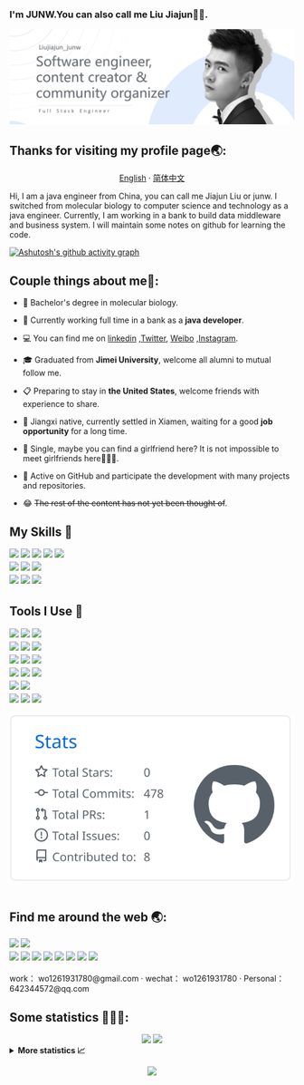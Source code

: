 ### I'm JUNW.You can also call me Liu Jiajun👋👋.

<img src="src/banner.png" />

## Thanks for visiting my profile page🌏:

<p align="center">
    <a href="README.md">English</a>
    ·
    <a href="./README_cn.md">简体中文</a>    
<p/>
Hi, I am a java engineer from China, you can call me Jiajun Liu or junw. I switched from molecular biology to computer
science and technology as a java engineer. Currently, I am working in a bank to build data middleware and business
system. I will maintain some notes on github for learning the code.


[//]: # (折线图出现异常)

[![Ashutosh's github activity graph](https://activity-graph.herokuapp.com/graph?username=wo1261931780&theme=minimal)](https://github.com/wo1261931780/st-java.github.io)

## Couple things about me💫:

- 🧬 Bachelor's degree in molecular biology.


- 🏦 Currently working full time in a bank as a **java developer**.


- 💻 You can find me on  [linkedin](https://www.linkedin.com/in/%E4%BD%B3%E7%8F%BA-%E5%88%98-3a4345156/)
  ,[Twitter](https://twitter.com/home), [Weibo](https://weibo.com/u/6511079715)
  ,[Instagram](https://www.instagram.com/junwang7789/).


- 🎓 Graduated from **Jimei University**, welcome all alumni to mutual follow me.


- 📋 Preparing to stay in **the United States**, welcome friends with experience to share.


- 💪 Jiangxi native, currently settled in Xiamen, waiting for a good **job opportunity** for a long time.


- 💌 Single, maybe you can find a girlfriend here? It is not impossible to meet girlfriends here🤣🤣🤣.


- 🚀 Active on GitHub and participate the development with many projects and repositories.


- 😂 ~~The rest of the content has not yet been thought of~~.

## My Skills 🚀

<p>
<img src="https://img.shields.io/badge/html5-%23E34F26.svg?style=for-the-badge&logo=html5&logoColor=white" style="margin-bottom: 4px;" height="30px">
<img src="https://img.shields.io/badge/css3-%231572B6.svg?style=for-the-badge&logo=css3&logoColor=white" style="margin-bottom: 4px;" height="30px">
<img src="https://img.shields.io/badge/javascript-%23323330.svg?style=for-the-badge&logo=javascript&logoColor=%23F7DF1E" style="margin-bottom: 4px;" height="30px">
<img src="https://img.shields.io/badge/element-409eff.svg?&style=for-the-badge&logo=element&logoColor=white" style="margin-bottom: 4px;" height="30px">
<img src="https://img.shields.io/badge/vuejs-%2335495e.svg?style=for-the-badge&logo=vuedotjs&logoColor=%234FC08D" style="margin-bottom: 4px;" height="30px">
<br/>
<img src="https://img.shields.io/badge/mysql-%2300f.svg?style=for-the-badge&logo=mysql&logoColor=white" style="margin-bottom: 4px;" height="30px">
<img src="https://img.shields.io/badge/Linux-FCC624?style=for-the-badge&logo=linux&logoColor=black" style="margin-bottom: 4px;" height="30px">
<img src="https://img.shields.io/badge/nginx-%23009639.svg?style=for-the-badge&logo=nginx&logoColor=white" style="margin-bottom: 4px;" height="30px">
<br/>
<img src="https://img.shields.io/badge/java-%23ED8B00.svg?style=for-the-badge&logo=java&logoColor=white" style="margin-bottom: 4px;" height="30px">
<img src="https://img.shields.io/badge/Anaconda-%2344A833.svg?style=for-the-badge&logo=anaconda&logoColor=white" style="margin-bottom: 4px;" height="30px">
<img src="https://img.shields.io/badge/spring-%236DB33F.svg?style=for-the-badge&logo=spring&logoColor=white" style="margin-bottom: 4px;" height="30px">
</p>

## Tools I Use 🔧

<div style="display: inline-block;">
<img src="https://img.shields.io/badge/IntelliJ%20IDEA-fd266a.svg?&style=for-the-badge&logo=IntelliJ%20IDEA&logoColor=white" style="margin-bottom: 4px;" height="30px">
<img src="https://img.shields.io/badge/webstorm-07c3f2.svg?&style=for-the-badge&logo=webstorm&logoColor=white" style="margin-bottom: 4px;" height="30px">
<img src="https://img.shields.io/badge/VS%20Code-339feb.svg?&style=for-the-badge&logo=visual-studio-code&logoColor=white" style="margin-bottom: 4px;" height="30px">
<br/>
<img src="https://img.shields.io/badge/git-%23F05033.svg?style=for-the-badge&logo=git&logoColor=white" style="margin-bottom: 4px;" height="30px">
<img src="https://img.shields.io/badge/notepad%2B%2B-90E59A.svg?&style=for-the-badge&logo=notepad%2B%2B&logoColor=black" style="margin-bottom: 4px;" height="30px">
<img src="https://img.shields.io/badge/jenkins-%232C5263.svg?style=for-the-badge&logo=jenkins&logoColor=white" style="margin-bottom: 4px;" height="30px">
<br/>
<img src="https://img.shields.io/badge/Oracle-F80000?style=for-the-badge&logo=oracle&logoColor=white" style="margin-bottom: 4px;" height="30px">
<img src="https://img.shields.io/badge/AWS-%23FF9900.svg?style=for-the-badge&logo=amazon-aws&logoColor=white" style="margin-bottom: 4px;" height="30px">
<img src="https://img.shields.io/badge/Google%20Cloud-%234285F4.svg?style=for-the-badge&logo=google-cloud&logoColor=white" style="margin-bottom: 4px;" height="30px">
<br/>
<img src="https://img.shields.io/badge/node.js-6DA55F?style=for-the-badge&logo=node.js&logoColor=white" style="margin-bottom: 4px;" height="30px">
<img src="https://img.shields.io/badge/ESLint-4B3263?style=for-the-badge&logo=eslint&logoColor=white" style="margin-bottom: 4px;" height="30px">
<img src="https://img.shields.io/badge/NPM-%23000000.svg?style=for-the-badge&logo=npm&logoColor=white" style="margin-bottom: 4px;" height="30px">
<br/>
<img src="https://img.shields.io/badge/Ubuntu%20VM-f45f00.svg?&style=for-the-badge&logo=Ubuntu&logoColor=white" style="margin-bottom: 4px;" height="30px">
<img src="https://img.shields.io/badge/powershell-2c4562.svg?&style=for-the-badge&logo=powershell&logoColor=white" style="margin-bottom: 4px;" height="30px">
<br/>
<img src="https://img.shields.io/badge/sonarlint-CB2029.svg?&style=for-the-badge&logo=sonarlint&logoColor=white" style="margin-bottom: 4px;" height="30px">
<img src="https://img.shields.io/badge/Postman-FF6C37?style=for-the-badge&logo=postman&logoColor=white" style="margin-bottom: 4px;" height="30px">
<img src="https://img.shields.io/badge/navicat-f7d856.svg?&style=for-the-badge&logo=navicat&logoColor=white" style="margin-bottom: 4px;" height="30px">
</div>
<div style="display: inline-block;">

![](https://raw.githubusercontent.com/wo1261931780/wo1261931780/main/profile-summary-card-output/github/3-stats.svg)

</div>

## Find me around the web 🌏:

<p>
<a href="https://weibo.com/u/6511079715"><img src="https://img.shields.io/badge/佳珺不谈恋爱-%181717.svg?&style=for-the-badge&logo=sina-weibo&logoColor=white&color=d52c2b" style="margin-bottom: 4px;" height="30px" target="_blank"></a>
<a href="https://space.bilibili.com/2001956953?spm_id_from=333.1007.0.0"><img src="https://img.shields.io/badge/佳珺不谈恋爱的空间-%181717.svg?&style=for-the-badge&logo=BILIBILI&logoColor=white&color=00aeec" style="margin-bottom: 4px;" height="30px" target="_blank"></a>
<br/>
<a href="https://www.youtube.com/c/wo1261931780@gmail.com"><img src="https://img.shields.io/badge/YouTube-%23FF0000.svg?style=for-the-badge&logo=YouTube&logoColor=white" style="margin-bottom: 4px;" height="30px" target="_blank"></a>
<a href="https://www.instagram.com/junwang7789"><img src="https://img.shields.io/badge/Instagram-%23E4405F.svg?style=for-the-badge&logo=Instagram&logoColor=white" style="margin-bottom: 4px;" height="30px" target="_blank"></a>
<a href="https://stackoverflow.com/users/JUNW555"><img src="https://img.shields.io/badge/-Stackoverflow-FE7A16?style=for-the-badge&logo=stack-overflow&logoColor=white" style="margin-bottom: 4px;" height="30px" target="_blank"></a>
<a href="https://twitter.com/wo1261931780"><img src="https://img.shields.io/badge/Twitter-%231DA1F2.svg?style=for-the-badge&logo=Twitter&logoColor=white" style="margin-bottom: 4px;" height="30px" target="_blank"></a>
<a href="https://www.facebook.com/Junw%20Junw"><img src="https://img.shields.io/badge/Facebook-%231877F2.svg?style=for-the-badge&logo=Facebook&logoColor=white" style="margin-bottom: 4px;" height="30px" target="_blank"></a>
<a href="https://linkedin.com/in/%E5%88%98%E4%BD%B3%E7%8F%BAjunw"><img src="https://img.shields.io/badge/linkedin-%230077B5.svg?style=for-the-badge&logo=linkedin&logoColor=white" style="margin-bottom: 4px;" height="30px" target="_blank"></a>
<a href="htttps://discord.gg/wo1261931780"><img src="https://img.shields.io/badge/Discord-%237289DA.svg?style=for-the-badge&logo=discord&logoColor=white" style="margin-bottom: 4px;" height="30px" target="_blank"></a>
<a href="https://leetcode.com/junw"><img src="https://img.shields.io/badge/LeetCode-000000?style=for-the-badge&logo=LeetCode&logoColor=#d16c06" style="margin-bottom: 4px;" height="30px" target="_blank"></a>
</p>
<p >
    <span >work：</span>
    <a text="work">wo1261931780@gmail.com</a>
    ·
    <span >wechat：</span>
    <a text="work">wo1261931780</a>
    ·
    <span >Personal：</span>
    <a text="work">642344572@qq.com</a>    
<p/>

## Some statistics 💪💪💪:

<div ALIGN = "center">

<img src="https://github-readme-stats.vercel.app/api?username=wo1261931780&width=50%&&bg_color=30,0575e6,021b79&title_color=fff&text_color=fff"  height="175px"/>
<img src="https://github-readme-stats.vercel.app/api/top-langs/?username=wo1261931780&layout=compact"  height="175px"/>

</div>


<details>
  <summary><b>More statistics 📈</b></summary>
  <br>

<div align="center">

[//]: # (环形图统计提交语言,提交时间分布UTC-0)

[//]: # (这里不能统一div，不然无法排版)

![](https://raw.githubusercontent.com/wo1261931780/wo1261931780/main/profile-summary-card-output/github/4-productive-time.svg) ![](https://raw.githubusercontent.com/wo1261931780/wo1261931780/main/profile-summary-card-output/github/2-most-commit-language.svg)

<div ALIGN = "center">

[<img src = "http://github-readme-streak-stats.herokuapp.com?user=wo1261931780&hide_border=true&date_format=M%20j%5B%2C%20Y%5D&border=021B79&stroke=0575E6&ring=0575E6&currStreakNum=0575E6&currStreakLabel=021B79&sideLabels=021B79&dates=021B79&sideNums=0575E6">](https://git.io/streak-stats)

</div>

<div align="center">

[//]: # (奖杯展示)
<img  src="https://github-profile-trophy.vercel.app/?username=wo1261931780&theme=onedark&no-bg=true" />

</div>


<div align="center">

[//]: # (自己账号的被查看次数)
<img src="https://komarev.com/ghpvc/?username=wo1261931780&style=for-the-badge&label=profile views"/>

</div>
</div>

</details>

<div align="center">

[//]: # (萝莉举牌，自己账号的被查看次数)
<img src="https://count.getloli.com/get/@wo1261931780?theme=gelbooru"/>

</div>






